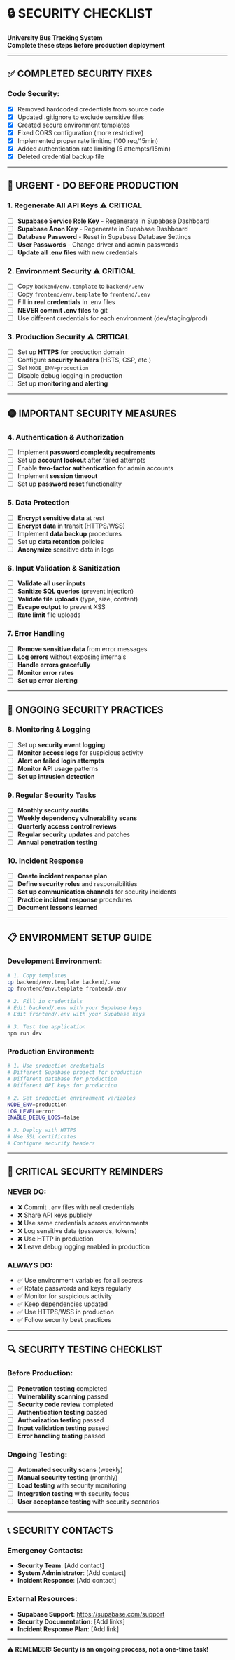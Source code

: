# 🔒 SECURITY CHECKLIST
**University Bus Tracking System**  
**Complete these steps before production deployment**

---

## ✅ **COMPLETED SECURITY FIXES**

### **Code Security:**
- [x] Removed hardcoded credentials from source code
- [x] Updated .gitignore to exclude sensitive files
- [x] Created secure environment templates
- [x] Fixed CORS configuration (more restrictive)
- [x] Implemented proper rate limiting (100 req/15min)
- [x] Added authentication rate limiting (5 attempts/15min)
- [x] Deleted credential backup file

---

## 🔴 **URGENT - DO BEFORE PRODUCTION**

### **1. Regenerate All API Keys** ⚠️ **CRITICAL**
- [ ] **Supabase Service Role Key** - Regenerate in Supabase Dashboard
- [ ] **Supabase Anon Key** - Regenerate in Supabase Dashboard  
- [ ] **Database Password** - Reset in Supabase Database Settings
- [ ] **User Passwords** - Change driver and admin passwords
- [ ] **Update all .env files** with new credentials

### **2. Environment Security** ⚠️ **CRITICAL**
- [ ] Copy `backend/env.template` to `backend/.env`
- [ ] Copy `frontend/env.template` to `frontend/.env`
- [ ] Fill in **real credentials** in .env files
- [ ] **NEVER commit .env files** to git
- [ ] Use different credentials for each environment (dev/staging/prod)

### **3. Production Security** ⚠️ **CRITICAL**
- [ ] Set up **HTTPS** for production domain
- [ ] Configure **security headers** (HSTS, CSP, etc.)
- [ ] Set `NODE_ENV=production`
- [ ] Disable debug logging in production
- [ ] Set up **monitoring and alerting**

---

## 🟡 **IMPORTANT SECURITY MEASURES**

### **4. Authentication & Authorization**
- [ ] Implement **password complexity requirements**
- [ ] Set up **account lockout** after failed attempts
- [ ] Enable **two-factor authentication** for admin accounts
- [ ] Implement **session timeout**
- [ ] Set up **password reset** functionality

### **5. Data Protection**
- [ ] **Encrypt sensitive data** at rest
- [ ] **Encrypt data** in transit (HTTPS/WSS)
- [ ] Implement **data backup** procedures
- [ ] Set up **data retention** policies
- [ ] **Anonymize** sensitive data in logs

### **6. Input Validation & Sanitization**
- [ ] **Validate all user inputs**
- [ ] **Sanitize SQL queries** (prevent injection)
- [ ] **Validate file uploads** (type, size, content)
- [ ] **Escape output** to prevent XSS
- [ ] **Rate limit** file uploads

### **7. Error Handling**
- [ ] **Remove sensitive data** from error messages
- [ ] **Log errors** without exposing internals
- [ ] **Handle errors gracefully**
- [ ] **Monitor error rates**
- [ ] **Set up error alerting**

---

## 🔵 **ONGOING SECURITY PRACTICES**

### **8. Monitoring & Logging**
- [ ] Set up **security event logging**
- [ ] **Monitor access logs** for suspicious activity
- [ ] **Alert on failed login attempts**
- [ ] **Monitor API usage** patterns
- [ ] **Set up intrusion detection**

### **9. Regular Security Tasks**
- [ ] **Monthly security audits**
- [ ] **Weekly dependency vulnerability scans**
- [ ] **Quarterly access control reviews**
- [ ] **Regular security updates** and patches
- [ ] **Annual penetration testing**

### **10. Incident Response**
- [ ] **Create incident response plan**
- [ ] **Define security roles** and responsibilities
- [ ] **Set up communication channels** for security incidents
- [ ] **Practice incident response** procedures
- [ ] **Document lessons learned**

---

## 📋 **ENVIRONMENT SETUP GUIDE**

### **Development Environment:**
```bash
# 1. Copy templates
cp backend/env.template backend/.env
cp frontend/env.template frontend/.env

# 2. Fill in credentials
# Edit backend/.env with your Supabase keys
# Edit frontend/.env with your Supabase keys

# 3. Test the application
npm run dev
```

### **Production Environment:**
```bash
# 1. Use production credentials
# Different Supabase project for production
# Different database for production
# Different API keys for production

# 2. Set production environment variables
NODE_ENV=production
LOG_LEVEL=error
ENABLE_DEBUG_LOGS=false

# 3. Deploy with HTTPS
# Use SSL certificates
# Configure security headers
```

---

## 🚨 **CRITICAL SECURITY REMINDERS**

### **NEVER DO:**
- ❌ Commit `.env` files with real credentials
- ❌ Share API keys publicly
- ❌ Use same credentials across environments
- ❌ Log sensitive data (passwords, tokens)
- ❌ Use HTTP in production
- ❌ Leave debug logging enabled in production

### **ALWAYS DO:**
- ✅ Use environment variables for all secrets
- ✅ Rotate passwords and keys regularly
- ✅ Monitor for suspicious activity
- ✅ Keep dependencies updated
- ✅ Use HTTPS/WSS in production
- ✅ Follow security best practices

---

## 🔍 **SECURITY TESTING CHECKLIST**

### **Before Production:**
- [ ] **Penetration testing** completed
- [ ] **Vulnerability scanning** passed
- [ ] **Security code review** completed
- [ ] **Authentication testing** passed
- [ ] **Authorization testing** passed
- [ ] **Input validation testing** passed
- [ ] **Error handling testing** passed

### **Ongoing Testing:**
- [ ] **Automated security scans** (weekly)
- [ ] **Manual security testing** (monthly)
- [ ] **Load testing** with security monitoring
- [ ] **Integration testing** with security focus
- [ ] **User acceptance testing** with security scenarios

---

## 📞 **SECURITY CONTACTS**

### **Emergency Contacts:**
- **Security Team**: [Add contact]
- **System Administrator**: [Add contact]
- **Incident Response**: [Add contact]

### **External Resources:**
- **Supabase Support**: https://supabase.com/support
- **Security Documentation**: [Add links]
- **Incident Response Plan**: [Add link]

---

**⚠️ REMEMBER: Security is an ongoing process, not a one-time task!**

